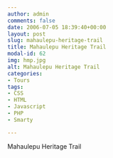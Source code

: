 ```yaml
---
author: admin
comments: false
date: 2006-07-05 18:39:40+00:00
layout: post
slug: mahaulepu-heritage-trail
title: Mahaulepu Heritage Trail
modal-id: 62
img: hmp.jpg
alt: Mahaulepu Heritage Trail
categories:
- Tours
tags:
- CSS
- HTML
- Javascript
- PHP
- Smarty

---
```


Mahaulepu Heritage Trail